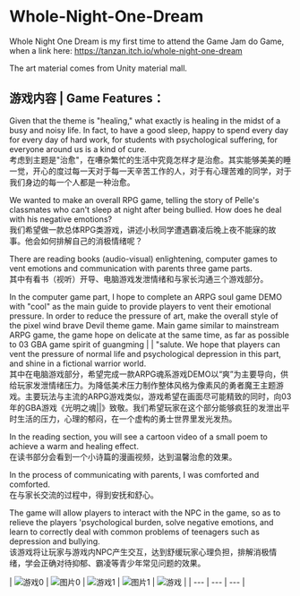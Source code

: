 # Whole-Night-One-Dream

Whole Night One Dream is my first time to attend the Game Jam do Game, when a link here: https://tanzan.itch.io/whole-night-one-dream

The art material comes from Unity material mall.

## 游戏内容 | Game Features：
Given that the theme is "healing," what exactly is healing in the midst of a busy and noisy life. In fact, to have a good sleep, happy to spend every day for every day of hard work, for students with psychological suffering, for everyone around us is a kind of cure.\
考虑到主题是"治愈"，在嘈杂繁忙的生活中究竟怎样才是治愈。其实能够美美的睡一觉，开心的度过每一天对于每一天辛苦工作的人，对于有心理苦难的同学，对于我们身边的每一个人都是一种治愈。

We wanted to make an overall RPG game, telling the story of Pelle's classmates who can't sleep at night after being bullied. How does he deal with his negative emotions?\
我们希望做一款总体RPG类游戏，讲述小秋同学遭遇霸凌后晚上夜不能寐的故事。他会如何排解自己的消极情绪呢？

There are reading books (audio-visual) enlightening, computer games to vent emotions and communication with parents three game parts.\
其中有看书（视听）开导、电脑游戏发泄情绪和与家长沟通三个游戏部分。

In the computer game part, I hope to complete an ARPG soul game DEMO with "cool" as the main guide to provide players to vent their emotional pressure. In order to reduce the pressure of art, make the overall style of the pixel wind brave Devil theme game. Main game similar to mainstream ARPG game, the game hope on delicate at the same time, as far as possible to 03 GBA game spirit of guangming | | "salute. We hope that players can vent the pressure of normal life and psychological depression in this part, and shine in a fictional warrior world.\
其中在电脑游戏部分，希望完成一款ARPG魂系游戏DEMO以“爽”为主要导向，供给玩家发泄情绪压力。为降低美术压力制作整体风格为像素风的勇者魔王主题游戏。主要玩法与主流的ARPG游戏类似，游戏希望在画面尽可能精致的同时，向03年的GBA游戏《光明之魂||》致敬。我们希望玩家在这个部分能够疯狂的发泄出平时生活的压力，心理的郁闷，在一个虚构的勇士世界里发光发热。

In the reading section, you will see a cartoon video of a small poem to achieve a warm and healing effect.\
在读书部分会看到一个小诗篇的漫画视频，达到温馨治愈的效果。

In the process of communicating with parents, I was comforted and comforted.\
在与家长交流的过程中，得到安抚和舒心。

The game will allow players to interact with the NPC in the game, so as to relieve the players 'psychological burden, solve negative emotions, and learn to correctly deal with common problems of teenagers such as depression and bullying.\
该游戏将让玩家与游戏内NPC产生交互，达到舒缓玩家心理负担，排解消极情绪，学会正确对待抑郁、霸凌等青少年常见问题的效果。


| ![游戏0](https://img.itch.zone/aW1hZ2UvMTY1MjQxNy85NzIyODAwLmpwZw==/original/eEnjqs.jpg) | ![图片0](https://img.itch.zone/aW1hZ2UvMTY1MjQxNy85NzIyNzk5LmpwZw==/original/HwwCd6.jpg) | ![游戏1](https://img.itch.zone/aW1hZ2UvMTY1MjQxNy85NzIyNzk4LmpwZw==/347x500/RZ3x%2F2.jpg) | ![图片1](https://img.itch.zone/aW1hZ2UvMTY1MjQxNy85NzIyNzk3LmpwZw==/347x500/aoCYzv.jpg) | ![游戏](https://img.itch.zone/aW1hZ2UvMTY1MjQxNy85NzIyODAxLmpwZw==/347x500/3d3yQV.jpg) |
| --- | --- | --- |














